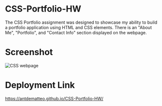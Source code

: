# CSS-Portfolio-HW

The CSS Portfolio assignment was designed to showcase my ability to build a portfolio application using HTML and CSS elements. There is an "About Me", "Portfolio", and "Contact Info" section displayed on the webpage. 

# Screenshot

![CSS webpage](https://user-images.githubusercontent.com/100255864/173239685-a41759e6-a5df-4f26-a40d-d28c9895a914.png)

# Deployment Link

https://antdematteo.github.io/CSS-Portfolio-HW/
